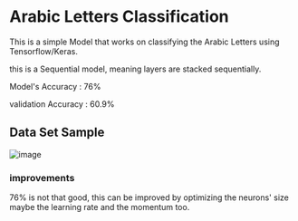 # Arabic Letters Classification


This is a simple Model that works on classifying the Arabic Letters using Tensorflow/Keras.

this is a Sequential model, meaning layers are stacked sequentially.

Model's Accuracy : 76%

validation Accuracy : 60.9%

 
 ## Data Set Sample

![image](https://github.com/adham208/Arabic-Letter-Classification/assets/68466492/a98d60db-fc2b-4ecc-a376-1fdbf3d5dcf3)



### improvements

76% is not that good, this can be improved by optimizing the neurons' size maybe the learning rate and the momentum too.

